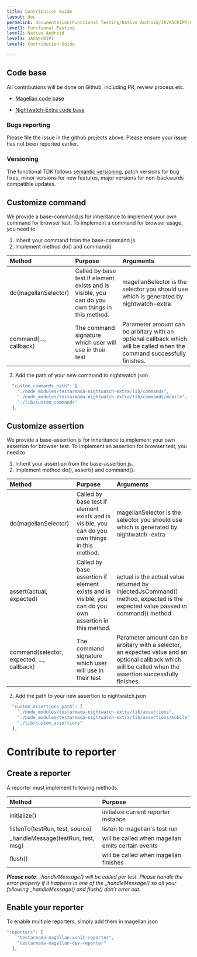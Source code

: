 ```yaml
---
title: Contribution Guide
layout: doc
permalink: documentation/Functional Testing/Native Android/JAVASCRIPT/Contribution Guide
level1: Functional Testing
level2: Native Android
level3: JAVASCRIPT
level4: Contribution Guide

---
```

## Code base
All contributions will be done on Github, including PR, review process etc.

* [Magellan code base](https://github.com/TestArmada/magellan) 

* [Nightwatch-Extra code base](https://github.com/TestArmada/nightwatch-extra) 

### Bugs reporting
Please file the issue in the github projects above. Please ensure your issue has not been reported earlier. 

### Versioning
The functional TDK follows [semantic versioning](https://semver.org/), patch versions for bug fixes, minor versions for new features, major versions for non-backwards compatible updates. 

## Customize command

We provide a base-command.js for inheritance to implement your own command for browser test. To implement a command for browser usage, you need to

1. Inherit your command from the base-command.js.
2. Implement method do() and command()

 | Method | Purpose | Arguments | 
 |:----------|:----------|:-----------| 
 | do(magellanSelector) | Called by base test if element exists and is visible, you can do you own things in this method. | magellanSelector is the selector you should use which is generated by nightwatch-extra | 
 | command(..., callback) | The command signature which user will use in their test | Parameter amount can be arbitary with an optional callback which will be called when the command successfully finishes.|

3. Add the path of your new command to nightwatch.json

```js
  "custom_commands_path": [
    "./node_modules/testarmada-nightwatch-extra/lib/commands",
    "./node_modules/testarmada-nightwatch-extra/lib/commands/mobile",
    "./lib/custom_commands"
  ],
```

## Customize assertion

We provide a base-assertion.js for inheritance to implement your own assertion for browser test. To implement an assertion for browser test, you need to

1. Inherit your assertion from the base-assertion.js.
2. Implement method do(), assert() and command().

| Method | Purpose | Arguments | 
|:----------|:----------|:-----------| 
| do(magellanSelector) | Called by base test if element exists and is visible, you can do you own things in this method. | magellanSelector is the selector you should use which is generated by nightwatch-extra | 
| assert(actual, expected) | Called by base assertion if element exists and is visible, you can do you own assertion in this method. | actual is the actual value returned by injectedJsCommand() method, expected is the expected value passed in command() method | 
| command(selector, expected, ..., callback) | The command signature which user will use in their test | Parameter amount can be arbitary with a selector, an expected value and an optional callback which will be called when the assertion successfully finishes.|

3.  Add the path to your new assertion to nightwatch.json

```js
  "custom_assertions_path": [
    "./node_modules/testarmada-nightwatch-extra/lib/assertions",
    "./node_modules/testarmada-nightwatch-extra/lib/assertions/mobile",
    "./lib/custom_assertions"
  ],
```

# Contribute to reporter

## Create a reporter

A reporter must implement following methods.

| Method | Purpose | 
|:----------|:----------| 
| initialize() | initialize current reporter instance | 
| listenTo(testRun, test, source) | listen to magellan's test run | 
| _handleMessage(testRun, test, msg) | will be called when magellan emits certain events | 
| flush() | will be called when magellan finishes |

_**Please note**: \_handleMessage() will be called per test. Please handle the error properly if it happens in one of the \_handleMessage() so all your following \_handleMessage() and flush() don’t error out._

## Enable your reporter

To enable multiple reporters, simply add them in magellan.json

```js
"reporters": [
    "testarmada-magellan-xunit-reporter",
    "testarmada-magellan-dev-reporter"
  ],
```